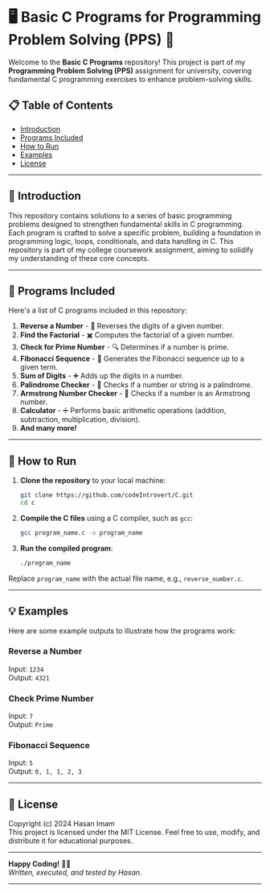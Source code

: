 # 🖥️ Basic C Programs for Programming Problem Solving (PPS) 📘

Welcome to the **Basic C Programs** repository! This project is part of my **Programming Problem Solving (PPS)** assignment for university, covering fundamental C programming exercises to enhance problem-solving skills.

## 📋 Table of Contents

- [Introduction](#-introduction)
- [Programs Included](#-programs-included)
- [How to Run](#-how-to-run)
- [Examples](#-examples)
- [License](#-license)

---

## 📌 Introduction

This repository contains solutions to a series of basic programming problems designed to strengthen fundamental skills in C programming. Each program is crafted to solve a specific problem, building a foundation in programming logic, loops, conditionals, and data handling in C. 
This repository is part of my college coursework assignment, aiming to solidify my understanding of these core concepts.

---

## 📝 Programs Included

Here's a list of C programs included in this repository:

1. **Reverse a Number** - 🧮 Reverses the digits of a given number.
2. **Find the Factorial** - ✖️ Computes the factorial of a given number.
3. **Check for Prime Number** - 🔍 Determines if a number is prime.
4. **Fibonacci Sequence** - 🐚 Generates the Fibonacci sequence up to a given term.
5. **Sum of Digits** - ➕ Adds up the digits in a number.
6. **Palindrome Checker** - 🔄 Checks if a number or string is a palindrome.
7. **Armstrong Number Checker** - 💪 Checks if a number is an Armstrong number.
8. **Calculator** - ➗ Performs basic arithmetic operations (addition, subtraction, multiplication, division).
9. **And many more!**

---

## 🚀 How to Run

1. **Clone the repository** to your local machine:

   ```bash
   git clone https://github.com/codeIntrovert/C.git
   cd c
   ```

2. **Compile the C files** using a C compiler, such as `gcc`:

   ```bash
   gcc program_name.c -o program_name
   ```

3. **Run the compiled program**:

   ```bash
   ./program_name
   ```

Replace `program_name` with the actual file name, e.g., `reverse_number.c`.

---

## 💡 Examples

Here are some example outputs to illustrate how the programs work:

### Reverse a Number

Input: `1234`  
Output: `4321`

### Check Prime Number

Input: `7`  
Output: `Prime`

### Fibonacci Sequence

Input: `5`  
Output: `0, 1, 1, 2, 3`

---

## 📜 License

Copyright (c) 2024 Hasan Imam <br/>
This project is licensed under the MIT License. Feel free to use, modify, and distribute it for educational purposes.

---

**Happy Coding!** 👩‍💻  
*Written, executed, and tested by Hasan.*

---

